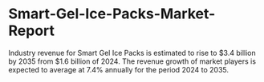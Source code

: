 # Smart-Gel-Ice-Packs-Market-Report
Industry revenue for Smart Gel Ice Packs is estimated to rise to $3.4 billion by 2035 from $1.6 billion of 2024. The revenue growth of market players is expected to average at 7.4% annually for the period 2024 to 2035.
